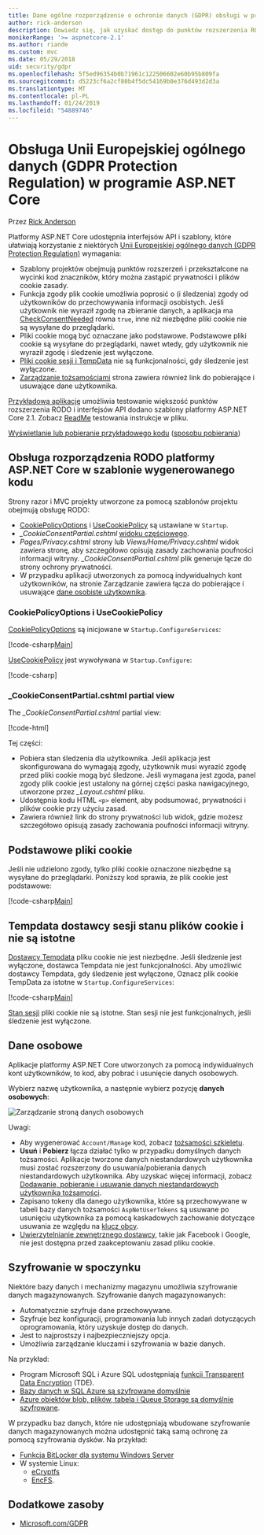 ```yaml
---
title: Dane ogólne rozporządzenie o ochronie danych (GDPR) obsługi w programie ASP.NET Core
author: rick-anderson
description: Dowiedz się, jak uzyskać dostęp do punktów rozszerzenia RODO w aplikacji sieci web platformy ASP.NET Core.
monikerRange: '>= aspnetcore-2.1'
ms.author: riande
ms.custom: mvc
ms.date: 05/29/2018
uid: security/gdpr
ms.openlocfilehash: 5f5ed96354b0b71961c122506602e60b95b809fa
ms.sourcegitcommit: d5223cf6a2cf80b4f5dc54169b0e376d493d2d3a
ms.translationtype: MT
ms.contentlocale: pl-PL
ms.lasthandoff: 01/24/2019
ms.locfileid: "54889746"
---
```

# <a name="eu-general-data-protection-regulation-gdpr-support-in-aspnet-core"></a>Obsługa Unii Europejskiej ogólnego danych (GDPR Protection Regulation) w programie ASP.NET Core

Przez [Rick Anderson](https://twitter.com/RickAndMSFT)

Platformy ASP.NET Core udostępnia interfejsów API i szablony, które ułatwiają korzystanie z niektórych [Unii Europejskiej ogólnego danych (GDPR Protection Regulation)](https://www.eugdpr.org/) wymagania:

* Szablony projektów obejmują punktów rozszerzeń i przekształcone na wycinki kod znaczników, który można zastąpić prywatności i plików cookie zasady.
* Funkcja zgody plik cookie umożliwia poprosić o (i śledzenia) zgody od użytkowników do przechowywania informacji osobistych. Jeśli użytkownik nie wyraził zgodę na zbieranie danych, a aplikacja ma [CheckConsentNeeded](/dotnet/api/microsoft.aspnetcore.builder.cookiepolicyoptions.checkconsentneeded) równa `true`, inne niż niezbędne pliki cookie nie są wysyłane do przeglądarki.
* Pliki cookie mogą być oznaczane jako podstawowe. Podstawowe pliki cookie są wysyłane do przeglądarki, nawet wtedy, gdy użytkownik nie wyraził zgodę i śledzenie jest wyłączone.
* [Pliki cookie sesji i TempData](#tempdata) nie są funkcjonalności, gdy śledzenie jest wyłączone.
* [Zarządzanie tożsamościami](#pd) strona zawiera również link do pobierające i usuwające dane użytkownika.

[Przykładową aplikację](https://github.com/aspnet/Docs/tree/live/aspnetcore/security/gdpr/sample) umożliwia testowanie większość punktów rozszerzenia RODO i interfejsów API dodano szablony platformy ASP.NET Core 2.1. Zobacz [ReadMe](https://github.com/aspnet/Docs/tree/live/aspnetcore/security/gdpr/sample) testowania instrukcje w pliku.

[Wyświetlanie lub pobieranie przykładowego kodu](https://github.com/aspnet/Docs/tree/live/aspnetcore/security/gdpr/sample) ([sposobu pobierania](xref:index#how-to-download-a-sample))

## <a name="aspnet-core-gdpr-support-in-template-generated-code"></a>Obsługa rozporządzenia RODO platformy ASP.NET Core w szablonie wygenerowanego kodu

Strony razor i MVC projekty utworzone za pomocą szablonów projektu obejmują obsługę RODO:

* [CookiePolicyOptions](/dotnet/api/microsoft.aspnetcore.builder.cookiepolicyoptions) i [UseCookiePolicy](/dotnet/api/microsoft.aspnetcore.builder.cookiepolicyappbuilderextensions.usecookiepolicy) są ustawiane w `Startup`.
* *_CookieConsentPartial.cshtml* [widoku częściowego](xref:mvc/views/tag-helpers/builtin-th/partial-tag-helper).
* *Pages/Privacy.cshtml* strony lub *Views/Home/Privacy.cshtml* widok zawiera stronę, aby szczegółowo opisują zasady zachowania poufności informacji witryny. *_CookieConsentPartial.cshtml* plik generuje łącze do strony ochrony prywatności.
* W przypadku aplikacji utworzonych za pomocą indywidualnych kont użytkowników, na stronie Zarządzanie zawiera łącza do pobierające i usuwające [dane osobiste użytkownika](#pd).

### <a name="cookiepolicyoptions-and-usecookiepolicy"></a>CookiePolicyOptions i UseCookiePolicy

[CookiePolicyOptions](/dotnet/api/microsoft.aspnetcore.builder.cookiepolicyoptions) są inicjowane w `Startup.ConfigureServices`:

[!code-csharp[Main](gdpr/sample/Startup.cs?name=snippet1&highlight=14-20)]

[UseCookiePolicy](/dotnet/api/microsoft.aspnetcore.builder.cookiepolicyappbuilderextensions.usecookiepolicy) jest wywoływana w `Startup.Configure`:

[!code-csharp[](gdpr/sample/Startup.cs?name=snippet1&highlight=51)]

### <a name="cookieconsentpartialcshtml-partial-view"></a>_CookieConsentPartial.cshtml partial view

The *_CookieConsentPartial.cshtml* partial view:

[!code-html[](gdpr/sample/RP/Pages/Shared/_CookieConsentPartial.cshtml)]

Tej części:

* Pobiera stan śledzenia dla użytkownika. Jeśli aplikacja jest skonfigurowana do wymagają zgody, użytkownik musi wyrazić zgodę przed pliki cookie mogą być śledzone. Jeśli wymagana jest zgoda, panel zgody plik cookie jest ustalony na górnej części paska nawigacyjnego, utworzone przez *_Layout.cshtml* pliku.
* Udostępnia kodu HTML `<p>` element, aby podsumować, prywatności i plików cookie przy użyciu zasad.
* Zawiera również link do strony prywatności lub widok, gdzie możesz szczegółowo opisują zasady zachowania poufności informacji witryny.

## <a name="essential-cookies"></a>Podstawowe pliki cookie

Jeśli nie udzielono zgody, tylko pliki cookie oznaczone niezbędne są wysyłane do przeglądarki. Poniższy kod sprawia, że plik cookie jest podstawowe:

[!code-csharp[Main](gdpr/sample/RP/Pages/Cookie.cshtml.cs?name=snippet1&highlight=5)]

<a name="tempdata"></a>

## <a name="tempdata-provider-and-session-state-cookies-are-not-essential"></a>Tempdata dostawcy sesji stanu plików cookie i nie są istotne

[Dostawcy Tempdata](xref:fundamentals/app-state#tempdata) pliku cookie nie jest niezbędne. Jeśli śledzenie jest wyłączone, dostawca Tempdata nie jest funkcjonalności. Aby umożliwić dostawcy Tempdata, gdy śledzenie jest wyłączone, Oznacz plik cookie TempData za istotne w `Startup.ConfigureServices`:

[!code-csharp[Main](gdpr/sample/RP/Startup.cs?name=snippet1)]

[Stan sesji](xref:fundamentals/app-state) pliki cookie nie są istotne. Stan sesji nie jest funkcjonalnych, jeśli śledzenie jest wyłączone.

<a name="pd"></a>

## <a name="personal-data"></a>Dane osobowe

Aplikacje platformy ASP.NET Core utworzonych za pomocą indywidualnych kont użytkowników, to kod, aby pobrać i usunięcie danych osobowych.

Wybierz nazwę użytkownika, a następnie wybierz pozycję **danych osobowych**:

![Zarządzanie stroną danych osobowych](gdpr/_static/pd.png)

Uwagi:

* Aby wygenerować `Account/Manage` kod, zobacz [tożsamości szkieletu](xref:security/authentication/scaffold-identity).
* **Usuń** i **Pobierz** łącza działać tylko w przypadku domyślnych danych tożsamości. Aplikacje tworzone danych niestandardowych użytkownika musi zostać rozszerzony do usuwania/pobierania danych niestandardowych użytkownika. Aby uzyskać więcej informacji, zobacz [Dodawanie, pobieranie i usuwanie danych niestandardowych użytkownika tożsamości](xref:security/authentication/add-user-data).
* Zapisano tokeny dla danego użytkownika, które są przechowywane w tabeli bazy danych tożsamości `AspNetUserTokens` są usuwane po usunięciu użytkownika za pomocą kaskadowych zachowanie dotyczące usuwania ze względu na [klucz obcy](https://github.com/aspnet/Identity/blob/release/2.1/src/EF/IdentityUserContext.cs#L152).
* [Uwierzytelnianie zewnętrznego dostawcy](xref:security/authentication/social/index), takie jak Facebook i Google, nie jest dostępna przed zaakceptowaniu zasad pliku cookie.

## <a name="encryption-at-rest"></a>Szyfrowanie w spoczynku

Niektóre bazy danych i mechanizmy magazynu umożliwia szyfrowanie danych magazynowanych. Szyfrowanie danych magazynowanych:

* Automatycznie szyfruje dane przechowywane.
* Szyfruje bez konfiguracji, programowania lub innych zadań dotyczących oprogramowania, który uzyskuje dostęp do danych.
* Jest to najprostszy i najbezpieczniejszy opcja.
* Umożliwia zarządzanie kluczami i szyfrowania w bazie danych.

Na przykład:

* Program Microsoft SQL i Azure SQL udostępniają [funkcji Transparent Data Encryption](/sql/relational-databases/security/encryption/transparent-data-encryption) (TDE).
* [Bazy danych w SQL Azure są szyfrowane domyślnie](https://azure.microsoft.com/updates/newly-created-azure-sql-databases-encrypted-by-default/)
* [Azure obiektów blob, plików, tabela i Queue Storage są domyślnie szyfrowane](https://azure.microsoft.com/blog/announcing-default-encryption-for-azure-blobs-files-table-and-queue-storage/).

W przypadku baz danych, które nie udostępniają wbudowane szyfrowanie danych magazynowanych można udostępnić taką samą ochronę za pomocą szyfrowania dysków. Na przykład:

* [Funkcja BitLocker dla systemu Windows Server](/windows/security/information-protection/bitlocker/bitlocker-how-to-deploy-on-windows-server)
* W systemie Linux:
  * [eCryptfs](https://launchpad.net/ecryptfs)
  * [EncFS](https://github.com/vgough/encfs).

## <a name="additional-resources"></a>Dodatkowe zasoby

* [Microsoft.com/GDPR](https://www.microsoft.com/trustcenter/Privacy/GDPR)
